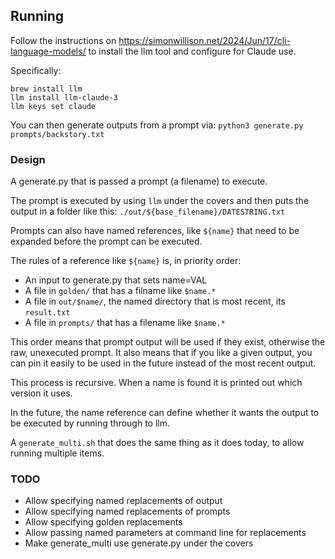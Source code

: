 ## Running

Follow the instructions on https://simonwillison.net/2024/Jun/17/cli-language-models/ to install the llm tool and configure for Claude use.

Specifically:

```
brew install llm
llm install llm-claude-3
llm keys set claude
```

You can then generate outputs from a prompt via: `python3 generate.py prompts/backstory.txt`

### Design

A generate.py that is passed a prompt (a filename) to execute.

The prompt is executed by using `llm` under the covers and then puts the output in a folder like this: `./out/${base_filename}/DATESTRING.txt`

Prompts can also have named references, like `${name}` that need to be expanded before the prompt can be executed.

The rules of a reference like `${name}` is, in priority order:
- An input to generate.py that sets name=VAL
- A file in `golden/` that has a filname like `$name.*`
- A file in `out/$name/`, the named directory that is most recent, its `result.txt`
- A file in `prompts/` that has a filename like `$name.*`

This order means that prompt output will be used if they exist, otherwise the raw, unexecuted prompt. It also means that if you like a given output, you can pin it easily to be used in the future instead of the most recent output.

This process is recursive. When a name is found it is printed out which version it uses.

In the future, the name reference can define whether it wants the output to be executed by running through to llm.

A `generate_multi.sh` that does the same thing as it does today, to allow running multiple items.

### TODO
- Allow specifying named replacements of output
- Allow specifying named replacements of prompts
- Allow specifying golden replacements
- Allow passing named parameters at command line for replacements
- Make generate_multi use generate.py under the covers